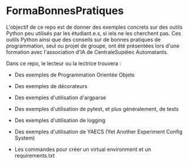 # FormaBonnesPratiques

L'objectif de ce repo est de donner des exemples concrets sur des outils Python peu utilisés par les étudiant.e.s, si iels ne les cherchent pas. Ces outils Python ainsi que des conseils sur de bonnes pratiques de programmation, seul ou projet de groupe, ont été présentées lors d'une formation avec l'association d'IA de CentraleSupélec Automatants.

Dans ce repo, le lecteur ou la lectrice trouvera :

- Des exemples de Programmation Orientée Objets

- Des exemples de décorateurs

- Des exemples d'utilisation d'argparse

- Des exemples d'utilisation de pytest, et plus généralement, de tests

- Des exemples d'utilisation de logging

- Des exemples d'utilisation de YAECS (Yet Another Experiment Config System) 

- Les commandes pour créer un virtual environment et un requirements.txt
